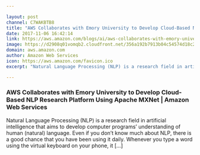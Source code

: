 ```yaml
---

layout: post
channel: C7WAKBTB8
title: "AWS Collaborates with Emory University to Develop Cloud-Based NLP Research Platform Using Apache MXNet | Amazon Web Services"
date: 2017-11-06 16:42:14
link: https://aws.amazon.com/blogs/ai/aws-collaborates-with-emory-university-to-develop-cloud-based-nlp-research-platform-using-apache-mxnet/
image: https://d2908q01vomqb2.cloudfront.net/356a192b7913b04c54574d18c28d46e6395428ab/2017/06/23/6288c174-a286-4b65-9b3b-6199bfdaa1e0.png
domain: aws.amazon.com
author: Amazon Web Services
icon: https://aws.amazon.com/favicon.ico
excerpt: "Natural Language Processing (NLP) is a research field in artificial intelligence that aims to develop computer programs’ understanding of human (natural) language. Even if you don’t know much about NLP, there is a good chance that you have been using it daily. Whenever you type a word using the virtual keyboard on your phone, it […]"

---
```


### AWS Collaborates with Emory University to Develop Cloud-Based NLP Research Platform Using Apache MXNet | Amazon Web Services

Natural Language Processing (NLP) is a research field in artificial intelligence that aims to develop computer programs’ understanding of human (natural) language. Even if you don’t know much about NLP, there is a good chance that you have been using it daily. Whenever you type a word using the virtual keyboard on your phone, it […]